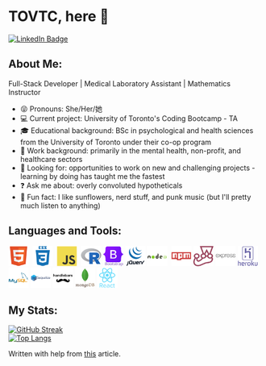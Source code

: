 # TOVTC, here 👋

<a href="https://www.linkedin.com/in/veronicataichito/" target="_blank"><img src="https://img.shields.io/badge/LinkedIn-blue?style=flat&logo=linkedin&logoColor=white" alt="LinkedIn Badge"/></a>

## About Me:
Full-Stack Developer | Medical Laboratory Assistant | Mathematics Instructor

* :stuck_out_tongue_closed_eyes: Pronouns: She/Her/她
* :computer: Current project: University of Toronto's Coding Bootcamp - TA
* :mortar_board: Educational background: BSc in psychological and health sciences from the University of Toronto under their co-op program
* :office: Work background: primarily in the mental health, non-profit, and healthcare sectors
* :memo: Looking for: opportunities to work on new and challenging projects - learning by doing has taught me the fastest
* :question: Ask me about: overly convoluted hypotheticals
* :sunflower: Fun fact: I like sunflowers, nerd stuff, and punk music (but I'll pretty much listen to anything)

## Languages and Tools:
<div>
  <img src="https://github.com/devicons/devicon/blob/master/icons/html5/html5-original.svg" title="HTML5" alt="HTML" width="40" height="40"/>&nbsp;
  <img src="https://github.com/devicons/devicon/blob/master/icons/css3/css3-plain-wordmark.svg"  title="CSS3" alt="CSS" width="40" height="40"/>&nbsp;
  <img src="https://github.com/devicons/devicon/blob/master/icons/javascript/javascript-original.svg" title="JavaScript" alt="JavaScript" width="40" height="40"/>&nbsp;
  <img src="https://github.com/devicons/devicon/blob/master/icons/r/r-original.svg" title="r" **alt="r" width="40" height="40"/>
  <img src="https://github.com/devicons/devicon/blob/master/icons/bootstrap/bootstrap-original-wordmark.svg" title="Bootstrap" **alt="Bootstrap" width="40" height="40"/>
    <img src="https://github.com/devicons/devicon/blob/master/icons/jquery/jquery-original-wordmark.svg" title="jQuery" **alt="jQuery" width="40" height="40"/>
  <img src="https://github.com/devicons/devicon/blob/master/icons/nodejs/nodejs-original-wordmark.svg" title="NodeJS" alt="NodeJS" width="40" height="40"/>&nbsp;
  <img src="https://github.com/devicons/devicon/blob/master/icons/npm/npm-original-wordmark.svg" title="npm" **alt="npm" width="40" height="40"/>
  <img src="https://github.com/devicons/devicon/blob/master/icons/jest/jest-plain.svg" title="Jest" **alt="Jest" width="40" height="40"/>
  <img src="https://github.com/devicons/devicon/blob/master/icons/express/express-original-wordmark.svg" title="Express" **alt="Express" width="40" height="40"/>
  <img src="https://github.com/devicons/devicon/blob/master/icons/heroku/heroku-original-wordmark.svg" title="Heroku" **alt="Heroku" width="40" height="40"/>
  <img src="https://github.com/devicons/devicon/blob/master/icons/mysql/mysql-original-wordmark.svg" title="MySQL" **alt="MySQL" width="40" height="40"/>
  <img src="https://github.com/devicons/devicon/blob/master/icons/sequelize/sequelize-original-wordmark.svg" title="Sequelize" **alt="Sequelize" width="40" height="40"/>
   <img src="https://github.com/devicons/devicon/blob/master/icons/handlebars/handlebars-original-wordmark.svg" title="Handlebars" **alt="Handlebars" width="40" height="40"/>
  <img src="https://github.com/devicons/devicon/blob/master/icons/mongodb/mongodb-original-wordmark.svg" title="MongoDB" **alt="MongoDB" width="40" height="40"/>
  <img src="https://github.com/devicons/devicon/blob/master/icons/react/react-original-wordmark.svg" title="React" **alt="React" width="40" height="40"/>
</div>

## My Stats:
[![GitHub Streak](http://github-readme-streak-stats.herokuapp.com?user=TOVTC&theme=dark&background=000000)](https://git.io/streak-stats)</br>
[![Top Langs](https://github-readme-stats.vercel.app/api/top-langs/?username=TOVTC&layout=compact&theme=vision-friendly-dark)](https://github.com/anuraghazra/github-readme-stats)

Written with help from [this](https://www.sitepoint.com/github-profile-readme/) article.
